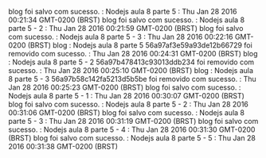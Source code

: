 blog foi salvo com sucesso. : Nodejs aula 8 parte 5 : Thu Jan 28 2016 00:21:34 GMT-0200 (BRST) 
blog foi salvo com sucesso. : Nodejs aula 8 parte 5 - 2 : Thu Jan 28 2016 00:21:59 GMT-0200 (BRST) 
blog foi salvo com sucesso. : Nodejs aula 8 parte 5 - 3 : Thu Jan 28 2016 00:22:16 GMT-0200 (BRST) 
blog : Nodejs aula 8 parte 5 56a97af3e59a93de12b66729 foi removido com sucesso. : Thu Jan 28 2016 00:24:31 GMT-0200 (BRST) 
blog : Nodejs aula 8 parte 5 - 2 56a97b478413c93013ddb234 foi removido com sucesso. : Thu Jan 28 2016 00:25:10 GMT-0200 (BRST) 
blog : Nodejs aula 8 parte 5 - 3 56a97b58c142fa5213d5b5be foi removido com sucesso. : Thu Jan 28 2016 00:25:23 GMT-0200 (BRST) 
blog foi salvo com sucesso. : Nodejs aula 8 parte 5 - 1 : Thu Jan 28 2016 00:30:07 GMT-0200 (BRST) 
blog foi salvo com sucesso. : Nodejs aula 8 parte 5 - 2 : Thu Jan 28 2016 00:31:06 GMT-0200 (BRST) 
blog foi salvo com sucesso. : Nodejs aula 8 parte 5 - 3 : Thu Jan 28 2016 00:31:19 GMT-0200 (BRST) 
blog foi salvo com sucesso. : Nodejs aula 8 parte 5 - 4 : Thu Jan 28 2016 00:31:30 GMT-0200 (BRST) 
blog foi salvo com sucesso. : Nodejs aula 8 parte 5 - 5 : Thu Jan 28 2016 00:31:38 GMT-0200 (BRST) 
